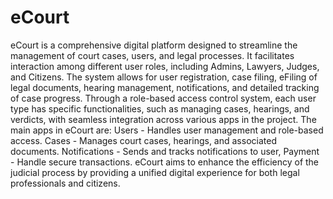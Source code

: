 # eCourt
 eCourt is a comprehensive digital platform designed to streamline the management of court cases, users, and legal processes. It facilitates interaction among different user roles, including Admins, Lawyers, Judges, and Citizens. The system allows for user registration, case filing, eFiling of legal documents, hearing management, notifications, and detailed tracking of case progress. Through a role-based access control system, each user type has specific functionalities, such as managing cases, hearings, and verdicts, with seamless integration across various apps in the project.  The main apps in eCourt are:  Users - Handles user management and role-based access. Cases - Manages court cases, hearings, and associated documents. Notifications - Sends and tracks notifications to user, Payment - Handle secure transactions. eCourt aims to enhance the efficiency of the judicial process by providing a unified digital experience for both legal professionals and citizens.
